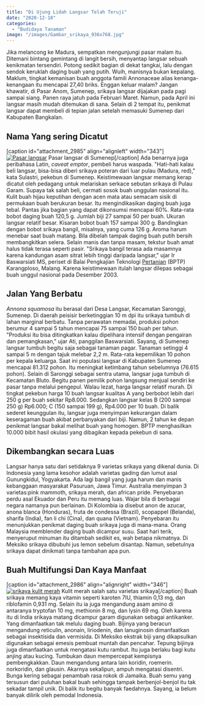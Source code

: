 ```yaml
---
title: "Di Ujung Lidah Langsar Telah Teruji"
date: "2020-12-18"
categories: 
  - "Budidaya Tanaman"
image: "/images/Gambar_srikaya_936x768.jpg"
---
```


Jika melancong ke Madura, sempatkan mengunjungi pasar malam itu. Ditemani bintang gemintang di langit bersih, menyantap langsar sebuah kenikmatan tersendiri. Potong sedikit bagian di dekat tangkai, lalu dengan sendok keruklah daging buah yang putih. Wuih, manisnya bukan kepalang. Maklum, tingkat kemanisan buah anggota famili Annonaceae alias kenanga-kenangaan itu mencapai 27,40 briks. Enggan keluar malam? Jangan khawatir, di Pasar Anom, Sumenep, srikaya langsar dijajakan pada pagi sampai siang. Panen raya jatuh pada Februari Maret. Namun, pada April ini langsar masih mudah ditemukan di sana. Selain di 2 tempat itu, penikmat langsar dapat membeli di tepian jalan setelah memasuki Sumenep dari Kabupaten Bangkalan.

## Nama Yang sering Dicatut

\[caption id="attachment\_2985" align="alignleft" width="343"\][![Pasar langsar](/images/Gambar_langsat_702x768.jpg)](http://localhost/mitra/wp-content/uploads/2020/12/Gambar_langsat_702x768.jpg) Pasar langsar di Sumenep\[/caption\] Ada benarnya juga peribahasa Latin, _caveat emptor_, pembeli harus waspada. "Hati-hati kalau beli langsar, bisa-bisa diberi srikaya poteran dari luar pulau (Madura, red)," kata Sulastri, pekebun di Sumenep. Keistimewaan langsar memang kerap dicatut oleh pedagang untuk melariskan serkace sebutan srikaya di Pulau Garam. Supaya tak salah beli, cermati sosok buah unggulan nasional itu. Kulit buah hijau keputihan dengan acen mata atau semacam sisik di permukaan buah berukuran besar. Itu mengindikasikan daging buah juga tebal. Pantas jika bagian yang dapat dikonsumsi mencapai 60%. Rata-rata bobot daging buah 120,5 g. Jumlah biji 27 sampai 50 per buah. Ukuran langsar relatif besar. Kisaran bobot buah 157 sampai 300 g. Bandingkan dengan bobot srikaya bangil, misalnya, yang cuma 126 g. Aroma harum menebar saat buah matang. Bila dibelah tampak daging buah putih bersih membangkitkan selera. Selain manis dan tanpa masam, tekstur buah amat halus tidak terasa seperti pasir. "Srikaya bangil terasa ada masamnya karena kandungan asam sitrat lebih tinggi daripada langsar," ujar Ir Baswarsiati MS, periset di Balai Pengkajian Teknologi [Pertanian](http://localhost/mitra/pertanian "Pertanian") (BPTP) Karangploso, Malang. Karena keistimewaan itulah langsar dilepas sebagai buah unggul nasional pada Desember 2003.

## Jalan Yang Berbatu

_Annona squamosa_ itu berasal dari Desa Langsar, Kecamatan Saronggi, Sumenep. Di daerah peisisir berketinggian 10 m dpi itu srikaya tumbuh di lahan marginal berbatu. Tanpa perawatan memadai, produksi pohon berumur 4 sampai 5 tahun mencapai 75 sampai 150 buah per tahun. "Produksi itu bisa ditingkatkan kalau dipelihara intensif dengan pengairan dan pemangkasan," ujar Ati, panggilan Baswarsiati. Sayang, di Sumenep langsar tumbuh begitu saja sebagai tanaman pagar. Tanaman setinggi 4 sampai 5 m dengan tajuk melebar 2,2 m. Rata-rata kepemilikan 10 pohon per kepala keluarga. Saat ini populasi langsar di Kabupaten Sumenep mencapai 81.312 pohon. Itu meningkat ketimbang tahun sebelumnya (76.615 pohon). Selain di Saronggi sebagai sentra utama, langsar juga tumbuh di Kecamatan Bluto. Begitu panen pemilik pohon langsung menjual sendiri ke pasar tanpa melalui pengepul. Walau lezat, harga langsar relatif murah. Di tingkat pekebun harga 10 buah langsar kualitas A yang berbobot lebih dari 250 g per buah sekitar Rp8.000. Sedangkan langsar kelas B (200 sampai 250 g) Rp6.000; C (150 sampai 199 g), Rp4.000 per 10 buah. Di balik sederet keunggulan itu, langsar juga menyimpan kekurangan dalam keseragaman buah akibat perbanyakan dari biji. Namun, 2 tahun ke depan penikmat langsar bakal melihat buah yang homogen. BPTP menghasilkan 10.000 bibit hasil okulasi yang dibagikan kepada pekebun di sana.

## Dikembangkan secara Luas

Langsar hanya satu dari setidaknya 9 varietas srikaya yang dikenal dunia. Di Indonesia yang lama kesohor adalah varietas gading dan lumut asal Gunungkidul, Yogyakarta. Ada lagi bangil yang juga harum dan manis kebanggaan masyarakat Pasuruan, Jawa Timur. Australia menyimpan 3 varietas:pink mammoth, srikaya merah, dan african pride. Penyebaran perdu asal Ekuador dan Peru itu memang luas. Wajar bila di berbagai negara namanya pun berlainan. Di Kolombia ia disebut anon de azucar, anona blanca (Honduras), fruta de condessa (Brazil), scopappel (Belanda), sharifa (India), fan li chi (Cina), dan quana (Vietnam). Penyebaran itu menunjukkan penikmat daging buah srikaya juga di mana-mana. Orang Malaysia memblender daging buah dicampur susu. Saat hari terik, menyeruput minuman itu ditambah sedikit es, wah betapa nikmatnya. Di Meksiko srikaya dibubuhi jus lemon sebelum disantap. Namun, sebetulnya srikaya dapat dinikmati tanpa tambahan apa pun.

## Buah Multifungsi Dan Kaya Manfaat

\[caption id="attachment\_2986" align="alignright" width="346"\][![srikaya kulit merah](/images/Gambar_srikaya1_708x768.jpg)](http://localhost/mitra/wp-content/uploads/2020/12/Gambar_srikaya1_708x768.jpg) Kulit merah salah satu varietas srikaya\[/caption\] Buah srikaya memang kaya vitamin seperti karoten 7IU, thiamin 0,13 mg, dan riblofamin 0,931 mg. Selain itu ia juga mengandung asam amino di antaranya tryptofan 10 mg, methionin 8 mg, dan lysin 69 mg. Oleh karena itu di India srikaya matang dicampur garam digunakan sebagai antikanker. Yang dimanfaatkan tak melulu daging buah. Bijinya yang beracun mengandung reticulin, anonain, liriodenin, dan lanuginosin dimanfaatkan sebagai insektisida dan vermisida. Di Meksiko ekstrak biji yang dikapsulkan digunakan sebagai emesis pembuat muntah dan pencahar. Tepung bijinya juga dimanfaatkan untuk mengatasi kutu rambut. Itu juga berlaku bagi kutu anjing atau kucing. Tumbukan daun mempercepat kempisnya pembengkakkan. Daun mengandung antara lain koridin, roemerin. norkoridin, dan glausin. Akarnya sekalipun, ampuh mengatasi disentri. Bunga kering sebagai penambah rasa rokok di Jamaika. Buah semu yang tersusun dari puluhan bakal buah sehingga tampak berbenjol-benjol itu tak sekadar tampil unik. Di balik itu begitu banyak faedahnya. Sayang, ia belum banyak dilirik oleh pemodal Indonesia.
